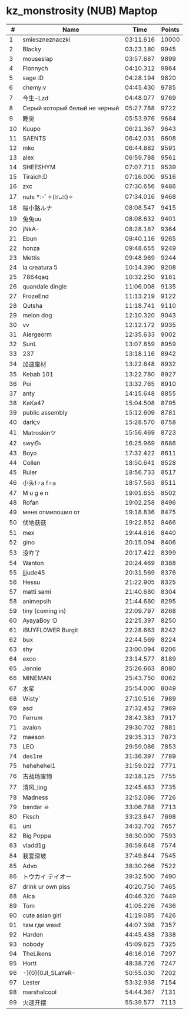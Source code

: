# kz_monstrosity (NUB) Maptop

|  # | Name | Time | Points |
|-------------- | -------------- | -------------- | -------------- | 
| 1 | smieszneznaczki | 03:11.616 | 10000 | 
| 2 | Blacky | 03:23.180 | 9945 | 
| 3 | mouseslap | 03:57.687 | 9899 | 
| 4 | Flonnych | 04:10.312 | 9864 | 
| 5 | sage :D | 04:28.194 | 9820 | 
| 6 | chemy:v | 04:45.430 | 9785 | 
| 7 | 今生-Lzd | 04:48.077 | 9769 | 
| 8 | Серый который белый не черный | 05:27.788 | 9722 | 
| 9 | 睡觉 | 05:53.976 | 9684 | 
| 10 | Kuupo | 06:21.367 | 9643 | 
| 11 | SAENTS | 06:42.031 | 9608 | 
| 12 | mko | 06:44.882 | 9591 | 
| 13 | alex | 06:59.788 | 9561 | 
| 14 | SHEESHYM | 07:07.711 | 9539 | 
| 15 | Tiraich:D | 07:16.000 | 9516 | 
| 16 | zxc | 07:30.656 | 9486 | 
| 17 | nuts *:･ﾟ✧(ꈍᴗꈍ)✧ | 07:34.016 | 9468 | 
| 18 | 桜小路ルナ | 08:08.547 | 9415 | 
| 19 | 兔兔uu | 08:08.632 | 9401 | 
| 20 | jNkA- | 08:28.187 | 9364 | 
| 21 | Ebun | 09:40.116 | 9265 | 
| 22 | honza | 09:48.655 | 9249 | 
| 23 | Mettis | 09:48.969 | 9244 | 
| 24 | la creatura 5 | 10:14.390 | 9208 | 
| 25 | 7864qaq | 10:32.250 | 9181 | 
| 26 | quandale dingle | 11:06.008 | 9135 | 
| 27 | FrozeEnd | 11:13.219 | 9122 | 
| 28 | Qutsha | 11:18.741 | 9110 | 
| 29 | melon dog | 12:10.320 | 9043 | 
| 30 | vv | 12:12.172 | 9035 | 
| 31 | Alergeorm | 12:35.633 | 9002 | 
| 32 | SunL | 13:07.859 | 8959 | 
| 33 | 237 | 13:18.116 | 8942 | 
| 34 | 加速废材 | 13:22.648 | 8932 | 
| 35 | Kebab 101 | 13:22.780 | 8927 | 
| 36 | Poi | 13:32.765 | 8910 | 
| 37 | anty | 14:15.648 | 8855 | 
| 38 | KaKa47 | 15:04.508 | 8795 | 
| 39 | public assembly | 15:12.609 | 8781 | 
| 40 | dark;v | 15:28.570 | 8758 | 
| 41 | Matroskinツ | 15:56.469 | 8723 | 
| 42 | swy𐂃 | 16:25.969 | 8686 | 
| 43 | Boyo | 17:32.422 | 8611 | 
| 44 | Collen | 18:50.641 | 8528 | 
| 45 | Ruler | 18:56.733 | 8517 | 
| 46 | 小头f♂a f♂a | 18:57.563 | 8511 | 
| 47 | M u g e n | 19:01.655 | 8502 | 
| 48 | Rofan | 19:02.258 | 8496 | 
| 49 | меня отмипошил от | 19:18.836 | 8475 | 
| 50 | 伏地菇菇 | 19:22.852 | 8466 | 
| 51 | mex | 19:44.616 | 8440 | 
| 52 | gino | 20:15.094 | 8406 | 
| 53 | 没咋了 | 20:17.422 | 8399 | 
| 54 | Wanton | 20:24.469 | 8388 | 
| 55 | jjjude45 | 20:31.569 | 8376 | 
| 56 | Hessu | 21:22.905 | 8325 | 
| 57 | matti sami | 21:40.680 | 8304 | 
| 58 | animepsih | 21:44.680 | 8295 | 
| 59 | tiny (coming in) | 22:09.797 | 8268 | 
| 60 | AyayaBoy :D | 22:25.397 | 8250 | 
| 61 | iBUYFL0WER Burgit | 22:28.663 | 8242 | 
| 62 | bux | 22:44.569 | 8224 | 
| 63 | shy | 23:00.094 | 8206 | 
| 64 | exco | 23:14.577 | 8189 | 
| 65 | Jennie | 25:26.663 | 8080 | 
| 66 | MINEMAN | 25:43.750 | 8062 | 
| 67 | 水星 | 25:54.000 | 8049 | 
| 68 | Wisty` | 27:10.516 | 7989 | 
| 69 | asd | 27:32.452 | 7969 | 
| 70 | Ferrum | 28:42.383 | 7917 | 
| 71 | avalon | 29:30.702 | 7881 | 
| 72 | maeson | 29:35.313 | 7873 | 
| 73 | LEO | 29:59.086 | 7853 | 
| 74 | des1re | 31:36.397 | 7789 | 
| 75 | hehehehei1 | 31:59.022 | 7771 | 
| 76 | 古战场废物 | 32:18.125 | 7755 | 
| 77 | 清风_ling | 32:45.483 | 7735 | 
| 78 | Madness | 32:52.086 | 7726 | 
| 79 | bandar ☠ | 33:06.788 | 7713 | 
| 80 | Fksch | 33:23.647 | 7698 | 
| 81 | uni | 34:32.702 | 7657 | 
| 82 | Big Poppa | 36:30.000 | 7593 | 
| 83 | vladd1g | 36:59.648 | 7574 | 
| 84 | 我爱滑坡 | 37:49.844 | 7545 | 
| 85 | Advo | 38:30.266 | 7522 | 
| 86 | トウカイ テイオー | 39:32.500 | 7490 | 
| 87 | drink ur own piss | 40:20.750 | 7465 | 
| 88 | Alca | 40:46.320 | 7449 | 
| 89 | Tom | 41:05.226 | 7436 | 
| 90 | cute asian girl | 41:19.085 | 7426 | 
| 91 | там где wasd | 44:07.398 | 7357 | 
| 92 | Harden | 44:45.438 | 7338 | 
| 93 | nobody | 45:09.625 | 7325 | 
| 94 | TheLikens | 46:16.016 | 7297 | 
| 95 | Hortt | 48:38.726 | 7247 | 
| 96 | -}{0}{0JI_SLaYeR- | 50:55.030 | 7202 | 
| 97 | Lester | 53:32.938 | 7154 | 
| 98 | marshalcool | 54:44.367 | 7131 | 
| 99 | 火速开摆 | 55:39.577 | 7113 | 

